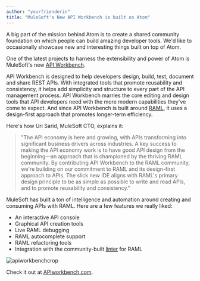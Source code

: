 ```yaml
---
author: "yourfrienderin"
title: "MuleSoft's New API Workbench is built on Atom"
---
```


A big part of the mission behind Atom is to create a shared community foundation on which people can build amazing developer tools. We'd like to occasionally showcase new and interesting things built on top of Atom.

<!--more-->

One of the latest projects to harness the extensibility and power of Atom is MuleSoft's new [API Workbench](http://apiworkbench.com/).

API Workbench is designed to help developers design, build, test, document and share REST APIs. With integrated tools that promote reusability and consistency, it helps add simplicity and structure to every part of the API management process. API Workbench marries the core editing and design tools that API developers need with the more modern capabilities they've come to expect. And since API Workbench is built around [RAML](http://raml.org/), it uses a design-first approach that promotes longer-term efficiency.

Here's how Uri Sarid, MuleSoft CTO, explains it:

> "The API economy is here and growing, with APIs transforming into significant business drivers across industries. A key success to making the API economy work is to have good API design from the beginning—an approach that is championed by the thriving RAML community. By contributing API Workbench to the RAML community, we're building on our commitment to RAML and its design-first approach to APIs. The slick new IDE aligns with RAML's primary design principle to be as simple as possible to write and read APIs, and to promote reusability and consistency."

MuleSoft has built a ton of intelligence and automation around creating and consuming APIs with RAML. Here are a few features we really liked:

- An interactive API console
- Graphical API creation tools
- Live RAML debugging
- RAML autocomplete support
- RAML refactoring tools
- Integration with the community-built [linter](/packages/linter) for RAML

![apiworkbenchcrop](https://cloud.githubusercontent.com/assets/69169/10899323/80668db8-8188-11e5-81be-cdb6569841fd.png)

Check it out at [APIworkbench.com](http://apiworkbench.com/).

